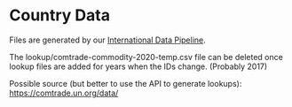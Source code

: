 # Country Data

Files are generated by our [International Data Pipeline](https://github.com/modelearth/data-pipeline/tree/main/international).  

The lookup/comtrade-commodity-2020-temp.csv file can be deleted once lookup files are added for years when the IDs change.  (Probably 2017)  

Possible source (but better to use the API to generate lookups): https://comtrade.un.org/data/  
